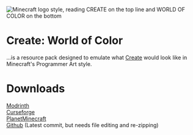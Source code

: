 ![Minecraft logo style, reading CREATE on the top line and WORLD OF COLOR on the bottom](https://cdn.modrinth.com/data/cached_images/9c87876f8df31892218d9175236a596cac3550e2.png)
# **Create: World of Color**

...is a resource pack designed to emulate what [Create](https://modrinth.com/mod/create) would look like in Minecraft's Programmer Art style.

# Downloads

[Modrinth](https://modrinth.com/resourcepack/create-world-of-color) <br>
[Curseforge](https://www.curseforge.com/minecraft/texture-packs/create-world-of-color) <br>
[PlanetMinecraft](https://www.planetminecraft.com/texture-pack/create-world-of-color/) <br>
[Github](https://github.com/soapinamicrowave/createworldofcolor/archive/refs/heads/main.zip) (Latest commit, but needs file editing and re-zipping)
